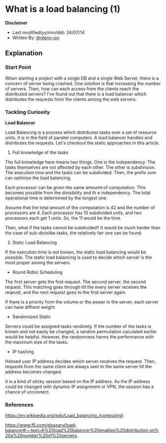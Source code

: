 # What is a load balancing (1)

**Disclaimer**

- Last modified(yy/mm/dd): 24/07/14
- Written By: [@glenn-syj](https://github.com/glenn-syj)

## Explanation

### Start Point

When starting a project with a single DB and a single Web Server, there is a concern of server being crashed. One solution is that increasing the number of servers. Then, how can each access from the clients reach the distributed servers? I've found out that there is a load balancer which distributes the requests from the clients among the web servers.

### Tackling Curiosity

**Load Balancer**

Load Balancing is a process which distributes tasks over a set of resource units. It is in the field of parallel computers. A load balancer handles and distributes the requests. Let's checkout the static approaches in this article.

1. Full knowledge of the tasks

The full knowledge here means two things. One is the independency. The tasks themselves are not affected by each other. The other is subdivision. The execution time and the tasks can be subdivided. Then, the prefix sum can optimize the load balancing.

Each processor can be given the same amoumt of computation. This becomes possible from the divisibility and th e independency. The total operational time is determined by the longest one.

Assume that the total amount of the computation is 42 and the number of processors are 4. Each processor has 10 subdivided units, and two processors each get 1 units. So, the 11 would be the time.

Then, what if the tasks cannot be subdivided? It would be much harder than the case of sub-divisilbe tasks, the relatively fair one can be found.

2. Static Load Balancing

If the execution time is not known, the static load balancing would be possible. The static load balancing is used to decide which server is the most proper among the servers.

- Round Robin Scheduling

The first server gets the first request. The second server, the second request. This matching goes through till the every server receives the reqeust, and the next request goes to the first server again.

If there is a priority from the volume or the power in the server, each server can have diffrent weight.

- Randomized Static

Servers could be assigned tasks randomly. If the number of the tasks is known and not easily be changed, a random permutation caculated earlier would be helpful. However, the randomness harms the performance with the maximum size of the tasks.

- IP hashing

Hahsed user IP address decides which server receives the request. Then, requests from the same client are always sent to the same server till the address becomes changed.

It is a kind of sticky session based on the IP address. As the IP address could be changed with dynamic IP assignment or VPN, the session has a chance of unconnect.

### References

https://en.wikipedia.org/wiki/Load_balancing_(computing)

https://www.f5.com/glossary/load-balancer#:~:text=A%20load%20balancer%20enables%20distribution,on%20a%20number%20of%20servers.

